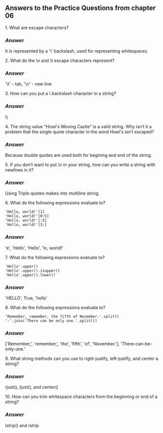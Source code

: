 <h2>Answers to the Practice Questions from chapter 06</h2>

<p>1. What are escape characters?</p>
<h3><i>Answer</i></h3>
<p>It is represented by a '\' backslash, used for representing whitespaces.</p>

<p>2. What do the \n and \t escape characters represent?</p>
<h3><i>Answer</i></h3>
<p>'\t' - tab, '\n' - new line</p>

<p>3. How can you put a \ backslash character in a string?</p>
<h3><i>Answer</i></h3>
<p>\\</p>

<p>4. The string value "Howl's Moving Castle" is a valid string. Why isn’t it a problem that the single quote character in the word Howl's isn’t escaped?</p>
<h3><i>Answer</i></h3>
<p>Because double quotes are used both for begining and end of the string.</p>

<p>5. If you don’t want to put \n in your string, how can you write a string with newlines in it?</p>
<h3><i>Answer</i></h3>
<p>Using Triple quotes makes into multiline string.</p>

<p>6. What do the following expressions evaluate to?</p>

```
'Hello, world!'[1]
'Hello, world!'[0:5]
'Hello, world!'[:5]
'Hello, world!'[3:]
```

<h3><i>Answer</i></h3>
<p>'e', 'Hello', 'Hello', 'lo, world!'</p>

<p>7. What do the following expressions evaluate to?</p>

```
'Hello'.upper()
'Hello'.upper().isupper()
'Hello'.upper().lower()
```

<h3><i>Answer</i></h3>
<p>'HELLO', True, 'hello'</p>

<p>8. What do the following expressions evaluate to?</p>

```
'Remember, remember, the fifth of November.'.split()
'-'.join('There can be only one.'.split())
```

<h3><i>Answer</i></h3>
<p>['Remember,', 'remember,', 'the', 'fifth', 'of', 'November.'], 'There-can-be-only-one.'</p>

<p>9. What string methods can you use to right-justify, left-justify, and center a string?</p>
<h3><i>Answer</i></h3>
<p>rjust(), ljust(), and center()</p>

<p>10. How can you trim whitespace characters from the beginning or end of a string?</p>
<h3><i>Answer</i></h3>
<p>lstrip() and rstrip</p>
